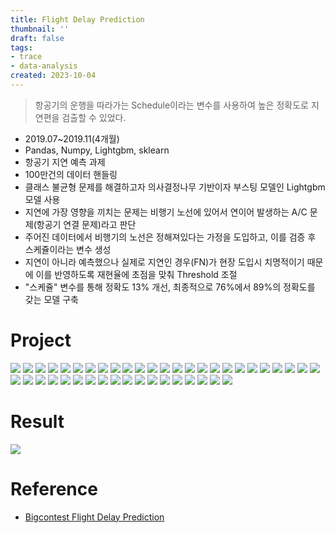 ```yaml
---
title: Flight Delay Prediction
thumbnail: ''
draft: false
tags:
- trace
- data-analysis
created: 2023-10-04
---
```



 > 
 > 항공기의 운행을 따라가는 Schedule이라는 변수를 사용하여 높은 정확도로 지연편을 검출할 수 있었다.

* 2019.07~2019.11(4개월)
* Pandas, Numpy, Lightgbm, sklearn
* 항공기 지연 예측 과제
* 100만건의 데이터 핸들링
* 클래스 불균형 문제를 해결하고자 의사결정나무 기반이자 부스팅 모델인 Lightgbm 모델 사용
* 지연에 가장 영향을 끼치는 문제는 비행기 노선에 있어서 연이어 발생하는 A/C 문제(항공기 연결 문제)라고 판단
* 주어진 데이터에서 비행기의 노선은 정해져있다는 가정을 도입하고, 이를 검증 후 스케쥴이라는 변수 생성
* 지연이 아니라 예측했으나 실제로 지연인 경우(FN)가 현장 도입시 치명적이기 때문에 이를 반영하도록 재현율에 초점을 맞춰 Threshold 조절
* "스케쥴" 변수를 통해 정확도 13% 개선, 최종적으로 76%에서 89%의 정확도를 갖는 모델 구축

# Project

![](Flight-Delay-Prediction42%201.jpg)
![](Flight-Delay-Prediction01%201.jpg)
![](Flight-Delay-Prediction02%201.jpg)
![](Flight-Delay-Prediction03%201.jpg)
![](Flight-Delay-Prediction04%201.jpg)
![](Flight-Delay-Prediction05%201.jpg)
![](Flight-Delay-Prediction06%201.jpg)
![](Flight-Delay-Prediction07%201.jpg)
![](Flight-Delay-Prediction08%201.jpg)
![](Flight-Delay-Prediction09%201.jpg)
![](Flight-Delay-Prediction10%201.jpg)
![](Flight-Delay-Prediction11%201.jpg)
![](Flight-Delay-Prediction12%201.jpg)
![](Flight-Delay-Prediction13%201.jpg)
![](Flight-Delay-Prediction14%201.jpg)
![](Flight-Delay-Prediction15%201.jpg)
![](Flight-Delay-Prediction16%201.jpg)
![](Flight-Delay-Prediction17%201.jpg)
![](Flight-Delay-Prediction18%201.jpg)
![](Flight-Delay-Prediction19%201.jpg)
![](Flight-Delay-Prediction20%201.jpg)
![](Flight-Delay-Prediction21%201.jpg)
![](Flight-Delay-Prediction22%201.jpg)
![](Flight-Delay-Prediction23%201.jpg)
![](Flight-Delay-Prediction24%201.jpg)
![](Flight-Delay-Prediction25%201.jpg)
![](Flight-Delay-Prediction26%201.jpg)
![](Flight-Delay-Prediction27%201.jpg)
![](Flight-Delay-Prediction28%201.jpg)
![](Flight-Delay-Prediction29%201.jpg)
![](Flight-Delay-Prediction30%201.jpg)
![](Flight-Delay-Prediction31%201.jpg)
![](Flight-Delay-Prediction32%201.jpg)
![](Flight-Delay-Prediction33%201.jpg)
![](Flight-Delay-Prediction34%201.jpg)
![](Flight-Delay-Prediction35%201.jpg)
![](Flight-Delay-Prediction36%201.jpg)
![](Flight-Delay-Prediction37%201.jpg)
![](Flight-Delay-Prediction38%201.jpg)
![](Flight-Delay-Prediction39%201.jpg)
![](Flight-Delay-Prediction40%201.jpg)
![](Flight-Delay-Prediction41%201.jpg)
![](Flight-Delay-Prediction43%201.jpg)

# Result

![](Pasted%20image%2020231004093818.jpg)

# Reference

* [Bigcontest Flight Delay Prediction](https://github.com/wansook0316/BigcontestFlightDelayPrediction)
